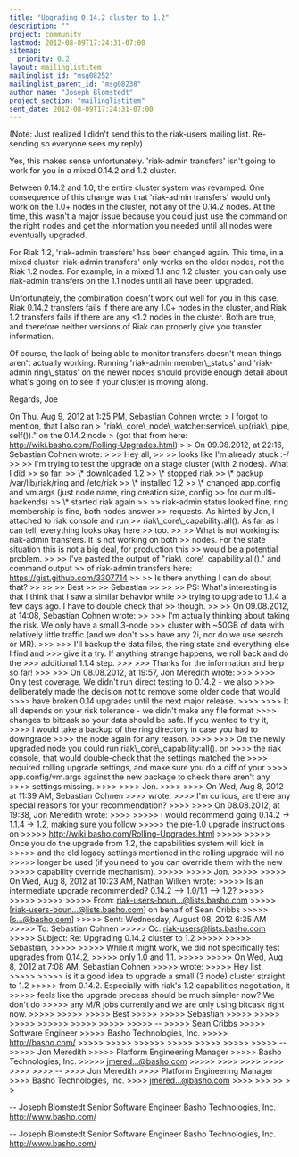 ```yaml
---
title: "Upgrading 0.14.2 cluster to 1.2"
description: ""
project: community
lastmod: 2012-08-09T17:24:31-07:00
sitemap:
  priority: 0.2
layout: mailinglistitem
mailinglist_id: "msg08252"
mailinglist_parent_id: "msg08238"
author_name: "Joseph Blomstedt"
project_section: "mailinglistitem"
sent_date: 2012-08-09T17:24:31-07:00
---
```



(Note: Just realized I didn't send this to the riak-users mailing
list. Re-sending so everyone sees my reply)

Yes, this makes sense unfortunately. 'riak-admin transfers' isn't
going to work for you in a mixed 0.14.2 and 1.2 cluster.

Between 0.14.2 and 1.0, the entire cluster system was revamped. One
consequence of this change was that 'riak-admin transfers' would only
work on the 1.0+ nodes in the cluster, not any of the 0.14.2 nodes. At
the time, this wasn't a major issue because you could just use the
command on the right nodes and get the information you needed until
all nodes were eventually upgraded.

For Riak 1.2, 'riak-admin transfers' has been changed again. This
time, in a mixed cluster 'riak-admin transfers' only works on the
older nodes, not the Riak 1.2 nodes. For example, in a mixed 1.1 and
1.2 cluster, you can only use riak-admin transfers on the 1.1 nodes
until all have been upgraded.

Unfortunately, the combination doesn't work out well for you in this
case. Riak 0.14.2 transfers fails if there are any 1.0+ nodes in the
cluster, and Riak 1.2 transfers fails if there are any &lt;1.2 nodes in
the cluster. Both are true, and therefore neither versions of Riak
can properly give you transfer information.

Of course, the lack of being able to monitor transfers doesn't mean
things aren't actually working. Running 'riak-admin member\\_status' and
'riak-admin ring\\_status' on the newer nodes should provide enough
detail about what's going on to see if your cluster is moving along.

Regards,
Joe


On Thu, Aug 9, 2012 at 1:25 PM, Sebastian Cohnen
 wrote:
&gt; I forgot to mention, that I also ran 
&gt; "riak\\_core\\_node\\_watcher:service\\_up(riak\\_pipe, self())." on the 0.14.2 node 
&gt; (got that from here: http://wiki.basho.com/Rolling-Upgrades.html)
&gt;
&gt; On 09.08.2012, at 22:16, Sebastian Cohnen  wrote:
&gt;
&gt;&gt; Hey all,
&gt;&gt;
&gt;&gt; looks like I'm already stuck :-/
&gt;&gt;
&gt;&gt; I'm trying to test the upgrade on a stage cluster (with 2 nodes). What I did 
&gt;&gt; so far:
&gt;&gt; \\* downloaded 1.2
&gt;&gt; \\* stopped riak
&gt;&gt; \\* backup /var/lib/riak/ring and /etc/riak
&gt;&gt; \\* installed 1.2
&gt;&gt; \\* changed app.config and vm.args (just node name, ring creation size, config 
&gt;&gt; for our multi-backends)
&gt;&gt; \\* started riak again
&gt;&gt;
&gt;&gt; riak-admin status looked fine, ring membership is fine, both nodes answer 
&gt;&gt; requests. As hinted by Jon, I attached to riak console and run 
&gt;&gt; riak\\_core\\_capability:all(). As far as I can tell, everything looks okay here 
&gt;&gt; too.
&gt;&gt;
&gt;&gt; What is not working is: riak-admin transfers. It is not working on both 
&gt;&gt; nodes. For the state situation this is not a big deal, for production this 
&gt;&gt; would be a potential problem.
&gt;&gt;
&gt;&gt; I've pasted the output of "riak\\_core\\_capability:all()." and command output 
&gt;&gt; of riak-admin transfers here: https://gist.github.com/3307714
&gt;&gt;
&gt;&gt; Is there anything I can do about that?
&gt;&gt;
&gt;&gt;
&gt;&gt; Best
&gt;&gt;
&gt;&gt; Sebastian
&gt;&gt;
&gt;&gt;
&gt;&gt; PS: What's interesting is that I think that I saw a similar behavior while 
&gt;&gt; trying to upgrade to 1.1.4 a few days ago. I have to double check that 
&gt;&gt; though.
&gt;&gt;
&gt;&gt; On 09.08.2012, at 14:08, Sebastian Cohnen  wrote:
&gt;&gt;
&gt;&gt;&gt; I'm actually thinking about taking the risk. We only have a small 3-node 
&gt;&gt;&gt; cluster with ~50GB of data with relatively little traffic (and we don't 
&gt;&gt;&gt; have any 2i, nor do we use search or MR).
&gt;&gt;&gt;
&gt;&gt;&gt; I'll backup the data files, the ring state and everything else I find and 
&gt;&gt;&gt; give it a try. If anything strange happens, we roll back and do the 
&gt;&gt;&gt; additional 1.1.4 step.
&gt;&gt;&gt;
&gt;&gt;&gt; Thanks for the information and help so far!
&gt;&gt;&gt;
&gt;&gt;&gt; On 08.08.2012, at 19:57, Jon Meredith  wrote:
&gt;&gt;&gt;
&gt;&gt;&gt;&gt; Only test coverage. We didn't run direct testing to 0.14.2 - we also 
&gt;&gt;&gt;&gt; deliberately made the decision not to remove some older code that would 
&gt;&gt;&gt;&gt; have broken 0.14 upgrades until the next major release.
&gt;&gt;&gt;&gt;
&gt;&gt;&gt;&gt; It all depends on your risk tolerance - we didn't make any file format 
&gt;&gt;&gt;&gt; changes to bitcask so your data should be safe. If you wanted to try it, 
&gt;&gt;&gt;&gt; I would take a backup of the ring directory in case you had to downgrade 
&gt;&gt;&gt;&gt; the node again for any reason.
&gt;&gt;&gt;&gt;
&gt;&gt;&gt;&gt; On the newly upgraded node you could run riak\\_core\\_capability:all(). on 
&gt;&gt;&gt;&gt; the riak console, that would double-check that the settings matched the 
&gt;&gt;&gt;&gt; required rolling upgrade settings, and make sure you do a diff of your 
&gt;&gt;&gt;&gt; app.config/vm.args against the new package to check there aren't any 
&gt;&gt;&gt;&gt; settings missing.
&gt;&gt;&gt;&gt;
&gt;&gt;&gt;&gt; Jon.
&gt;&gt;&gt;&gt;
&gt;&gt;&gt;&gt; On Wed, Aug 8, 2012 at 11:39 AM, Sebastian Cohnen 
&gt;&gt;&gt;&gt;  wrote:
&gt;&gt;&gt;&gt; I'm curious, are there any special reasons for your recommendation?
&gt;&gt;&gt;&gt;
&gt;&gt;&gt;&gt; On 08.08.2012, at 19:38, Jon Meredith  wrote:
&gt;&gt;&gt;&gt;
&gt;&gt;&gt;&gt;&gt; I would recommend going 0.14.2 -&gt; 1.1.4 -&gt; 1.2, making sure you follow 
&gt;&gt;&gt;&gt;&gt; the pre-1.0 upgrade instructions on 
&gt;&gt;&gt;&gt;&gt; http://wiki.basho.com/Rolling-Upgrades.html
&gt;&gt;&gt;&gt;&gt;
&gt;&gt;&gt;&gt;&gt; Once you do the upgrade from 1.2, the capabilities system will kick in 
&gt;&gt;&gt;&gt;&gt; and the old legacy settings mentioned in the rolling upgrade will no 
&gt;&gt;&gt;&gt;&gt; longer be used (if you need to you can override them with the new 
&gt;&gt;&gt;&gt;&gt; capability override mechanism).
&gt;&gt;&gt;&gt;&gt;
&gt;&gt;&gt;&gt;&gt; Jon.
&gt;&gt;&gt;&gt;&gt;
&gt;&gt;&gt;&gt;&gt; On Wed, Aug 8, 2012 at 10:23 AM, Nathan Wilken  wrote:
&gt;&gt;&gt;&gt;&gt; Is an intermediate upgrade recommended? 0.14.2 --&gt; 1.0/1.1 --&gt; 1.2?
&gt;&gt;&gt;&gt;&gt;
&gt;&gt;&gt;&gt;&gt;
&gt;&gt;&gt;&gt;&gt;
&gt;&gt;&gt;&gt;&gt; From: riak-users-boun...@lists.basho.com 
&gt;&gt;&gt;&gt;&gt; [riak-users-boun...@lists.basho.com] on behalf of Sean Cribbs 
&gt;&gt;&gt;&gt;&gt; [s...@basho.com]
&gt;&gt;&gt;&gt;&gt; Sent: Wednesday, August 08, 2012 6:35 AM
&gt;&gt;&gt;&gt;&gt; To: Sebastian Cohnen
&gt;&gt;&gt;&gt;&gt; Cc: riak-users@lists.basho.com
&gt;&gt;&gt;&gt;&gt; Subject: Re: Upgrading 0.14.2 cluster to 1.2
&gt;&gt;&gt;&gt;&gt;
&gt;&gt;&gt;&gt;&gt; Sebastian,
&gt;&gt;&gt;&gt;&gt;
&gt;&gt;&gt;&gt;&gt; While it might work, we did not specifically test upgrades from 0.14.2, 
&gt;&gt;&gt;&gt;&gt; only 1.0 and 1.1.
&gt;&gt;&gt;&gt;&gt;
&gt;&gt;&gt;&gt;&gt; On Wed, Aug 8, 2012 at 7:08 AM, Sebastian Cohnen 
&gt;&gt;&gt;&gt;&gt;  wrote:
&gt;&gt;&gt;&gt;&gt; Hey list,
&gt;&gt;&gt;&gt;&gt;
&gt;&gt;&gt;&gt;&gt; is it a good idea to upgrade a small (3 node) cluster straight to 1.2 
&gt;&gt;&gt;&gt;&gt; from 0.14.2. Especially with riak's 1.2 capabilities negotiation, it 
&gt;&gt;&gt;&gt;&gt; feels like the upgrade process should be much simpler now? We don't do 
&gt;&gt;&gt;&gt;&gt; any M/R jobs currently and we are only using bitcask right now.
&gt;&gt;&gt;&gt;&gt;
&gt;&gt;&gt;&gt;&gt;
&gt;&gt;&gt;&gt;&gt; Best
&gt;&gt;&gt;&gt;&gt;
&gt;&gt;&gt;&gt;&gt; Sebastian
&gt;&gt;&gt;&gt;&gt;
&gt;&gt;&gt;&gt;&gt;
&gt;&gt;&gt;&gt;&gt;
&gt;&gt;&gt;&gt;&gt;&gt;
&gt;&gt;&gt;&gt;&gt;
&gt;&gt;&gt;&gt;&gt;
&gt;&gt;&gt;&gt;&gt; --
&gt;&gt;&gt;&gt;&gt; Sean Cribbs 
&gt;&gt;&gt;&gt;&gt; Software Engineer
&gt;&gt;&gt;&gt;&gt; Basho Technologies, Inc.
&gt;&gt;&gt;&gt;&gt; http://basho.com/
&gt;&gt;&gt;&gt;&gt;
&gt;&gt;&gt;&gt;&gt;
&gt;&gt;&gt;&gt;&gt;&gt;
&gt;&gt;&gt;&gt;&gt;
&gt;&gt;&gt;&gt;&gt;
&gt;&gt;&gt;&gt;&gt;
&gt;&gt;&gt;&gt;&gt; --
&gt;&gt;&gt;&gt;&gt; Jon Meredith
&gt;&gt;&gt;&gt;&gt; Platform Engineering Manager
&gt;&gt;&gt;&gt;&gt; Basho Technologies, Inc.
&gt;&gt;&gt;&gt;&gt; jmered...@basho.com
&gt;&gt;&gt;&gt;&gt;
&gt;&gt;&gt;&gt;
&gt;&gt;&gt;&gt;
&gt;&gt;&gt;&gt;
&gt;&gt;&gt;&gt;
&gt;&gt;&gt;&gt; --
&gt;&gt;&gt;&gt; Jon Meredith
&gt;&gt;&gt;&gt; Platform Engineering Manager
&gt;&gt;&gt;&gt; Basho Technologies, Inc.
&gt;&gt;&gt;&gt; jmered...@basho.com
&gt;&gt;&gt;&gt;
&gt;&gt;&gt;
&gt;&gt;
&gt;
&gt;

--
Joseph Blomstedt 
Senior Software Engineer
Basho Technologies, Inc.
http://www.basho.com/


-- 
Joseph Blomstedt 
Senior Software Engineer
Basho Technologies, Inc.
http://www.basho.com/

